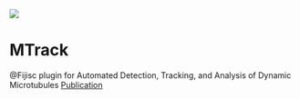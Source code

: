 [![](https://travis-ci.org/PreibischLab/MTrack.svg?branch=master)](https://travis-ci.org/PreibischLab/MTrack)

# MTrack

@Fijisc plugin for Automated Detection, Tracking, and Analysis of Dynamic Microtubules
[Publication](https://www.biorxiv.org/content/early/2018/07/13/368191)